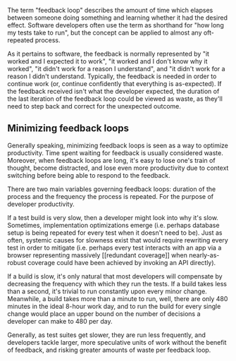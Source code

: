 The term "feedback loop" describes the amount of time which elapses between someone doing something and learning whether it had the desired effect. Software developers often use the term as shorthand for "how long my tests take to run", but the concept can be applied to almost any oft-repeated process. 

As it pertains to software, the feedback is normally represented by "it worked and I expected it to work", "it worked and I don't know why it worked", "it didn't work for a reason I understand", and "it didn't work for a reason I didn't understand. Typically, the feedback is needed in order to continue work (or, continue confidently that everything is as-expected). If the feedback received isn't what the developer expected, the duration of the last iteration of the feedback loop could be viewed as waste, as they'll need to step back and correct for the unexpected outcome.

## Minimizing feedback loops

Generally speaking, minimizing feedback loops is seen as a way to optimize productivity. Time spent waiting for feedback is usually considered waste. Moreover, when feedback loops are long, it's easy to lose one's train of thought, become distracted, and lose even more productivity due to context switching before being able to respond to the feedback.

There are two main variables governing feedback loops: duration of the process and the frequency the process is repeated. For the purpose of developer productivity. 

If a test build is very slow, then a developer might look into why it's slow. Sometimes, implementation optimizations emerge (i.e. perhaps database setup is being repeated for every test when it doesn't need to be). Just as often, systemic causes for slowness exist that would require rewriting every test in order to mitigate (i.e. perhaps every test interacts with an app via a browser representing massively [[redundant coverage]] when nearly-as-robust coverage could have been achieved by invoking an API directly).

If a build is slow, it's only natural that most developers will compensate by decreasing the frequency with which they run the tests. If a build takes less than a second, it's trivial to run constantly upon every minor change. Meanwhile, a build takes more than a minute to run, well, there are only 480 minutes in the ideal 8-hour work day, and to run the build for every single change would place an upper bound on the number of decisions a developer can make to 480 per day.

Generally, as test suites get slower, they are run less frequently, and developers tackle larger, more speculative units of work without the benefit of feedback, and risking greater amounts of waste per feedback loop.